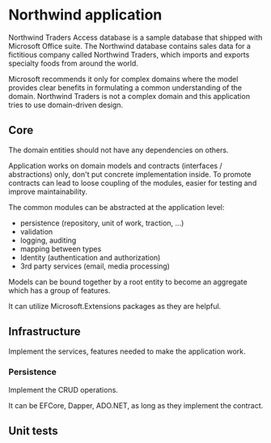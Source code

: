# Northwind application

Northwind Traders Access database is a sample database that shipped with Microsoft Office suite. The Northwind database contains sales data for a fictitious company called Northwind Traders, which imports and exports specialty foods from around the world.

Microsoft recommends it only for complex domains where the model provides clear benefits in formulating a common understanding of the domain. Northwind Traders is not a complex domain and this application tries to use domain-driven design.

## Core

The domain entities should not have any dependencies on others.

Application works on domain models and contracts (interfaces / abstractions) only, don't put concrete implementation inside. To promote contracts can lead to loose coupling of the modules, easier for testing and improve maintainability.

The common modules can be abstracted at the application level:

* persistence (repository, unit of work, traction, ...)
* validation
* logging, auditing
* mapping between types
* Identity (authentication and authorization)
* 3rd party services (email, media processing)

Models can be bound together by a root entity to become an aggregate which has a group of features. 

It can utilize Microsoft.Extensions packages as they are helpful.

## Infrastructure

Implement the services, features needed to make the application work.

### Persistence

Implement the CRUD operations.

It can be EFCore, Dapper, ADO.NET, as long as they implement the contract.

## Unit tests

